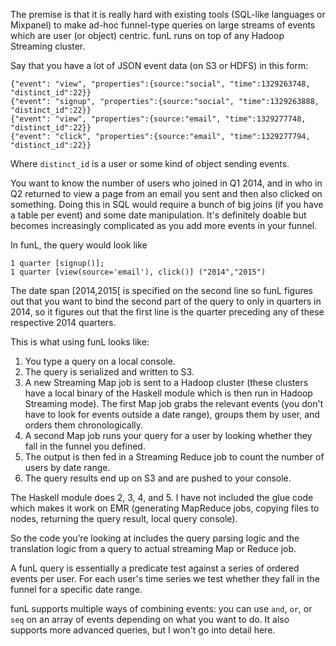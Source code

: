 The premise is that it is really hard with existing tools (SQL-like languages or Mixpanel) to make ad-hoc funnel-type queries on large streams of events which are user (or object) centric. funL runs on top of any Hadoop Streaming cluster.

Say that you have a lot of JSON event data (on S3 or HDFS) in this form:
```
{"event": "view", "properties":{source:"social", "time":1329263748, "distinct_id":22}}
{"event": "signup", "properties":{source:"social", "time":1329263888, "distinct_id":22}}
{"event": "view", "properties":{source:"email", "time":1329277748, "distinct_id":22}}
{"event": "click", "properties":{source:"email", "time":1329277794, "distinct_id":22}}
```

Where `distinct_id` is a user or some kind of object sending events.

You want to know the number of users who joined in Q1 2014, and in who in Q2 returned to view a page from an email you sent and then also clicked on something. Doing this in SQL would require a bunch of big joins (if you have a table per event) and some date manipulation. It's definitely doable but becomes increasingly complicated as you add more events in your funnel.

In funL, the query would look like
```
1 quarter [signup()];
1 quarter [view(source='email'), click()] ("2014","2015")
```

The date span [2014,2015[ is specified on the second line so funL figures out that you want to bind the second part of the query to only in quarters in 2014, so it figures out that the first line is the quarter preceding any of these respective 2014 quarters.

This is what using funL looks like:

1. You type a query on a local console.
2. The query is serialized and written to S3.
3. A new Streaming Map job is sent to a Hadoop cluster (these clusters have a local binary of the Haskell module which is then run in Hadoop Streaming mode). The first Map job grabs the relevant events (you don't have to look for events outside a date range), groups them by user, and orders them chronologically.
4. A second Map job runs your query for a user by looking whether they fall in the funnel you defined.
5. The output is then fed in a Streaming Reduce job to count the number of users by date range.
6. The query results end up on S3 and are pushed to your console.

The Haskell module does 2, 3, 4, and 5.
I have not included the glue code which makes it work on EMR (generating MapReduce jobs, copying files to nodes, returning the query result, local query console).

So the code you’re looking at includes the query parsing logic and the translation logic from a query to actual streaming Map or Reduce job.

A funL query is essentially a predicate test against a series of ordered events per user. For each user's time series we test whether they fall in the funnel for a specific date range.

funL supports multiple ways of combining events: you can use `and`, `or`, or `seq` on an array of events depending on what you want to do. It also supports more advanced queries, but I won't go into detail here.
